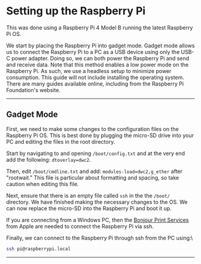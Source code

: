 # Setting up the Raspberry Pi

This was done using a Raspberry Pi 4 Model B running the latest Raspberry Pi OS.&#x20;

We start by placing the Raspberry Pi into gadget mode. Gadget mode allows us to connect the Raspberry Pi to a PC as a USB device using only the USB-C power adapter. Doing so, we can both power the Raspberry Pi and send and receive data. Note that this method enables a low power mode on the Raspberry Pi. As such, we use a headless setup to minimize power consumption. This guide will not include installing the operating system. There are many guides available online, including from the Raspberry Pi Foundation's website.

***

## Gadget Mode

First, we need to make some changes to the configuration files on the Raspberry Pi OS. This is best done by plugging the micro-SD drive into your PC and editing the files in the root directory.&#x20;

Start by navigating to and opening `/boot/config.txt` and at the very end add the following: `dtoverlay=dwc2`.

Then, edit `/boot/cmdline.txt` and add: `modules-load=dwc2,g_ether` after "rootwait." This file is particular about formatting and spacing, so take caution when editing this file.

Next, ensure that there is an empty file called `ssh` in the the `/boot/` directory. We have finished making the necessary changes to the OS. We can now replace the micro-SD into the Raspberry Pi and boot it up.&#x20;

If you are connecting from a Windows PC, then the [Bonjour Print Services](https://support.apple.com/kb/DL999?locale=en_US) from Apple are needed to connect the Raspberry Pi via ssh.

Finally, we can connect to the Raspberry Pi through ssh from the PC using:\


```bash
ssh pi@raspberrypi.local
```

***

